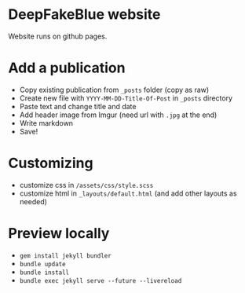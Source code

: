 # DeepFakeBlue website

Website runs on github pages.

# Add a publication
- Copy existing publication from `_posts` folder (copy as raw)
- Create new file with `YYYY-MM-DD-Title-Of-Post` in `_posts` directory
- Paste text and change title and date
- Add header image from Imgur (need url with `.jpg` at the end)
- Write markdown
- Save!

# Customizing
- customize css in `/assets/css/style.scss`
- customize html in `_layouts/default.html` (and add other layouts as needed)

# Preview locally
- `gem install jekyll bundler`
- `bundle update`
- `bundle install`
- `bundle exec jekyll serve --future --livereload`